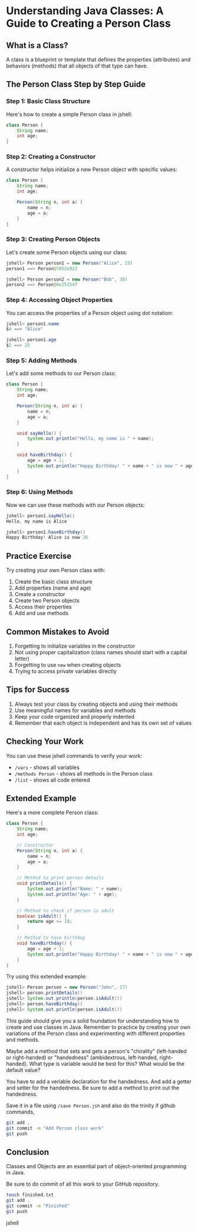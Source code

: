 # Understanding Java Classes: A Guide to Creating a Person Class

## What is a Class?
A class is a blueprint or template that defines the properties (attributes) and behaviors (methods) that all objects of that type can have.

## The Person Class Step by Step Guide

### Step 1: Basic Class Structure
Here's how to create a simple Person class in jshell:

```java
class Person {
    String name;
    int age;
}
```

### Step 2: Creating a Constructor
A constructor helps initialize a new Person object with specific values:

```java
class Person {
    String name;
    int age;

    Person(String n, int a) {
        name = n;
        age = a;
    }
}
```

### Step 3: Creating Person Objects
Let's create some Person objects using our class:

```java
jshell> Person person1 = new Person("Alice", 25)
person1 ==> Person@7852e922

jshell> Person person2 = new Person("Bob", 30)
person2 ==> Person@4e25154f
```

### Step 4: Accessing Object Properties
You can access the properties of a Person object using dot notation:

```java
jshell> person1.name
$4 ==> "Alice"

jshell> person1.age
$5 ==> 25
```

### Step 5: Adding Methods
Let's add some methods to our Person class:

```java
class Person {
    String name;
    int age;

    Person(String n, int a) {
        name = n;
        age = a;
    }

    void sayHello() {
        System.out.println("Hello, my name is " + name);
    }

    void haveBirthday() {
        age = age + 1;
        System.out.println("Happy Birthday! " + name + " is now " + age);
    }
}
```

### Step 6: Using Methods
Now we can use these methods with our Person objects:

```java
jshell> person1.sayHello()
Hello, my name is Alice

jshell> person1.haveBirthday()
Happy Birthday! Alice is now 26
```

## Practice Exercise
Try creating your own Person class with:
1. Create the basic class structure
2. Add properties (name and age)
3. Create a constructor
4. Create two Person objects
5. Access their properties
6. Add and use methods

## Common Mistakes to Avoid
1. Forgetting to initialize variables in the constructor
2. Not using proper capitalization (class names should start with a capital letter)
3. Forgetting to use `new` when creating objects
4. Trying to access private variables directly

## Tips for Success
1. Always test your class by creating objects and using their methods
2. Use meaningful names for variables and methods
3. Keep your code organized and properly indented
4. Remember that each object is independent and has its own set of values

## Checking Your Work
You can use these jshell commands to verify your work:
- `/vars` - shows all variables
- `/methods Person` - shows all methods in the Person class
- `/list` - shows all code entered

## Extended Example
Here's a more complete Person class:

```java
class Person {
    String name;
    int age;

    // Constructor
    Person(String n, int a) {
        name = n;
        age = a;
    }

    // Method to print person details
    void printDetails() {
        System.out.println("Name: " + name);
        System.out.println("Age: " + age);
    }

    // Method to check if person is adult
    boolean isAdult() {
        return age >= 18;
    }

    // Method to have birthday
    void haveBirthday() {
        age = age + 1;
        System.out.println("Happy Birthday! " + name + " is now " + age);
    }
}
```

Try using this extended example:
```java
jshell> Person person = new Person("John", 17)
jshell> person.printDetails()
jshell> System.out.println(person.isAdult())
jshell> person.haveBirthday()
jshell> System.out.println(person.isAdult())
```

This guide should give you a solid foundation for understanding
how to create and use classes in Java.
Remember to practice by creating your own variations of the Person
class and experimenting with different properties and methods.

Maybe add a method that sets and gets a person's "chirality" (left-handed or right-handed) or "handedness" (ambidextrous, left-handed, right-handed).
What type is variable would be best for this?
What would be the default value?

You have to add a veriable declaration for the handedness.
And add a getter and setter for the handedness.
Be sure to add a method to print out the handedness.

Save it in a file using `/save Person.jsh` and also do the trinity if github commands,

```bash
git add .
git commit -m "Add Person class work"
git push
```

## Conclusion

Classes and Objects are an essential part of object-oriented programming in Java.


Be sure to do commit of all this work to your GitHub repository.

```bash
touch finished.txt
git add .
git commit -m "Finished"
git push
```
jshell